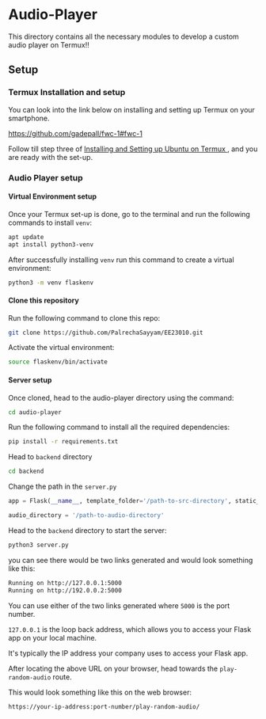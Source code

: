 # Audio-Player

This directory contains all the necessary modules to develop a custom audio player on Termux!!

## Setup

### Termux Installation and setup

You can look into the link below on installing and setting up Termux on your smartphone.

https://github.com/gadepall/fwc-1#fwc-1

Follow till step three of [Installing and Setting up Ubuntu on Termux
](https://github.com/gadepall/fwc-1#installing-and-setting-up-ubuntu-on-termux), and you are ready with the set-up.

### Audio Player setup

#### Virtual Environment setup

Once your Termux set-up is done, go to the terminal and run the following commands to install ```venv```:
```bash
apt update
apt install python3-venv
```
After successfully installing  ```venv``` run this command to create a virtual environment:
```bash
python3 -m venv flaskenv
```

#### Clone this repository

Run the following command to clone this repo:

```bash
git clone https://github.com/PalrechaSayyam/EE23010.git
```
Activate the virtual environment:
```bash
source flaskenv/bin/activate
```
#### Server setup

Once cloned, head to the audio-player directory using the command:
```bash
cd audio-player
```
Run the following command to install all the required dependencies:
```bash
pip install -r requirements.txt
```
Head to ```backend``` directory
```bash
cd backend
```
Change the path in the ```server.py```
```python
app = Flask(__name__, template_folder='/path-to-src-directory', static_folder='/path-to-src-directory')
```
```python
audio_directory = '/path-to-audio-directory'
```
Head to the ```backend``` directory to start the server:
```bash
python3 server.py
```
you can see there would be two links generated and would look something like this:
```bash
Running on http://127.0.0.1:5000
Running on http://192.0.0.2:5000
```
You can use either of the two links generated where ```5000``` is the port number.

```127.0.0.1``` is the loop back address, which allows you to access your Flask app on your local machine.

It's typically the IP address your company uses to access your Flask app.

After locating the above URL on your browser, head towards the ```play-random-audio``` route.

This would look something like this on the web browser:
```
https://your-ip-address:port-number/play-random-audio/
```
